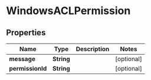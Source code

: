 # WindowsACLPermission

## Properties
Name | Type | Description | Notes
------------ | ------------- | ------------- | -------------
**message** | **String** |  |  [optional]
**permissionId** | **String** |  |  [optional]
